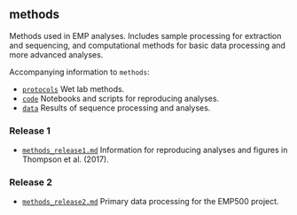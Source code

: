 ## methods

Methods used in EMP analyses. Includes sample processing for extraction and sequencing, and computational methods for basic data processing and more advanced analyses. 

Accompanying information to `methods`:

* [`protocols`](https://github.com/biocore/emp/tree/master/protocols) Wet lab methods.
* [`code`](https://github.com/biocore/emp/tree/master/code) Notebooks and scripts for reproducing analyses.
* [`data`](https://github.com/biocore/emp/tree/master/data) Results of sequence processing and analyses.

### Release 1

* [`methods_release1.md`]() Information for reproducing analyses and figures in Thompson et al. (2017).

### Release 2

* [`methods_release2.md`]() Primary data processing for the EMP500 project.
